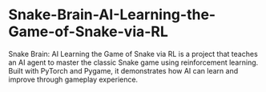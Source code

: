 # Snake-Brain-AI-Learning-the-Game-of-Snake-via-RL
Snake Brain: AI Learning the Game of Snake via RL is a project that teaches an AI agent to master the classic Snake game using reinforcement learning. Built with PyTorch and Pygame, it demonstrates how AI can learn and improve through gameplay experience.
